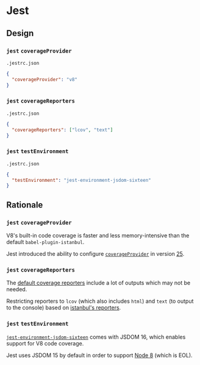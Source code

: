 # Jest

## Design

### `jest` `coverageProvider`

`.jestrc.json`
```json
{
  "coverageProvider": "v8"
}
```

### `jest` `coverageReporters`

`.jestrc.json`
```json
{
  "coverageReporters": ["lcov", "text"]
}
```

### `jest` `testEnvironment`

`.jestrc.json`
```json
{
  "testEnvironment": "jest-environment-jsdom-sixteen"
}
```

## Rationale

### `jest` `coverageProvider`

V8's built-in code coverage is faster and less memory-intensive than the default `babel-plugin-istanbul`.

Jest introduced the ability to configure [`coverageProvider`](https://jestjs.io/docs/en/configuration#coverageprovider-string) in version [25](https://jestjs.io/blog/2020/01/21/jest-25#v8-code-coverage).

### `jest` `coverageReporters`

The [default coverage reporters](https://jestjs.io/docs/en/configuration#coveragereporters-arraystring) include a lot of outputs which may not be needed.

Restricting reporters to `lcov` (which also includes `html`) and `text` (to output to the console) based on [istanbul's reporters](https://istanbul.js.org/docs/advanced/alternative-reporters/).

### `jest` `testEnvironment`

[`jest-environment-jsdom-sixteen`](https://www.npmjs.com/package/jest-environment-jsdom-sixteen) comes with JSDOM 16, which enables support for V8 code coverage.

Jest uses JSDOM 15 by default in order to support [Node 8](https://jestjs.io/blog/2020/01/21/jest-25#bye-node-6) (which is EOL).
